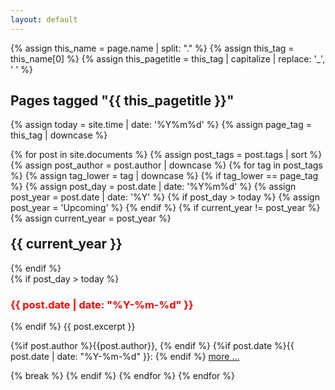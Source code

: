 ```yaml
---
layout: default
---
```


{% assign this_name = page.name | split: "." %}
{% assign this_tag = this_name[0] %}
{% assign this_pagetitle = this_tag  | capitalize | replace: '_', ' ' %}

<h2 class="page_title">Pages tagged "{{ this_pagetitle  }}"</h2>

{% assign today = site.time | date: '%Y%m%d' %}
{% assign page_tag = this_tag | downcase %}

{% for post in site.documents %}
  {% assign post_tags = post.tags | sort %}
  {% assign post_author = post.author | downcase %}
  {% for tag in post_tags %}
    {% assign tag_lower = tag | downcase %}
   {% if tag_lower == page_tag %}
      {% assign post_day = post.date | date: '%Y%m%d' %}
      {% assign post_year = post.date | date: '%Y' %}
      {% if post_day > today %}
        {% assign post_year = 'Upcoming' %}
      {% endif %}
      {% if current_year != post_year %}
        {% assign current_year = post_year %}
<h2 id="y{{post.date | date: "%Y"}}" style="margin-top: 20px;">{{ current_year }}</h2>
      {% endif %}
<div class="excerpt">
      {% if post_day > today %}
  <h3 style="color: red">{{ post.date | date: "%Y-%m-%d" }}</h3>
      {% endif %}
    {{ post.excerpt }}
  <p class="footnote">
    {%if post.author %}{{post.author}}, {% endif %}
    {%if post.date %}{{ post.date | date: "%Y-%m-%d" }}: {% endif %}
    <a href="{{ post.url | relative_url }}">more ...</a>
  </p>
</div>
      {% break %}
    {% endif %}
  {% endfor %}
{% endfor %}

